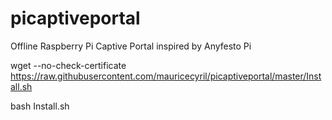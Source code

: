 # picaptiveportal
Offline Raspberry Pi Captive Portal inspired by Anyfesto Pi


wget --no-check-certificate  https://raw.githubusercontent.com/mauricecyril/picaptiveportal/master/Install.sh

bash Install.sh

